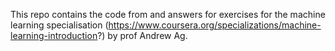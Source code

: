 This repo contains the code from and answers for exercises for the machine learning specialisation (https://www.coursera.org/specializations/machine-learning-introduction?) by prof Andrew Ag.
